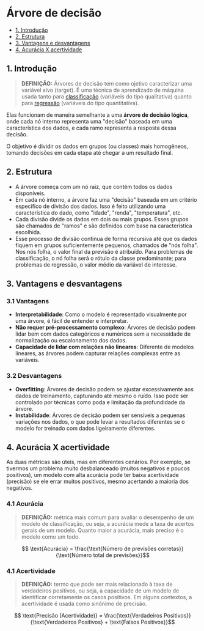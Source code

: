 # Árvore de decisão

- [1. Introdução](#1-introdução)
- [2. Estrutura](#2-estrutura)
- [3. Vantagens e desvantagens](#3-vantagens-e-desvantagens)
- [4. Acurácia X acertividade](#4-acurácia-X-acertividade)

## 1. Introdução

> **DEFINIÇÃO:** Árvores de decisão tem como ojetivo caracterizar uma variável alvo (target). É uma técnica de aprendizado de máquina usada tanto para [classificação](./classificação/README.md) (variáveis do tipo qualitativa) quanto para [regressão](./regressão/README.md) (variáveis do tipo quantitativa).

Elas funcionam de maneira semelhante a uma **árvore de decisão lógica**, onde cada nó interno representa uma "decisão" baseada em uma característica dos dados, e cada ramo representa a resposta dessa decisão.

O objetivo é dividir os dados em grupos (ou classes) mais homogêneos, tomando decisões em cada etapa até chegar a um resultado final.

## 2. Estrutura

- A árvore começa com um nó raiz, que contém todos os dados disponíveis. 
- Em cada nó interno, a árvore faz uma "decisão" baseada em um critério específico de divisão dos dados. Isso é feito utilizando uma característica do dado, como "idade", "renda", "temperatura", etc.
- Cada divisão divide os dados em dois ou mais grupos. Esses grupos são chamados de "ramos" e são definidos com base na característica escolhida.
- Esse processo de divisão continua de forma recursiva até que os dados fiquem em grupos suficientemente pequenos, chamados de "nós folha". Nos nós folha, o valor final da previsão é atribuído. Para problemas de classificação, o nó folha será o rótulo da classe predominante; para problemas de regressão, o valor médio da variável de interesse.

## 3. Vantagens e desvantagens

### 3.1 Vantagens

- **Interpretabilidade**: Como o modelo é representado visualmente por uma árvore, é fácil de entender e interpretar.
- **Não requer pré-processamento complexo**: Árvores de decisão podem lidar bem com dados categóricos e numéricos sem a necessidade de normalização ou escalonamento dos dados.
- **Capacidade de lidar com relações não lineares**: Diferente de modelos lineares, as árvores podem capturar relações complexas entre as variáveis.

### 3.2 Desvantagens

- **Overfitting**: Árvores de decisão podem se ajustar excessivamente aos dados de treinamento, capturando até mesmo o ruído. Isso pode ser controlado por técnicas como poda e limitação da profundidade da árvore.
- **Instabilidade**: Árvores de decisão podem ser sensíveis a pequenas variações nos dados, o que pode levar a resultados diferentes se o modelo for treinado com dados ligeiramente diferentes.

## 4. Acurácia X acertividade

As duas métricas são úteis, mas em diferentes cenários. Por exemplo, se tivermos um problema muito desbalanceado (muitos negativos e poucos positivos), um modelo com alta acurácia pode ter baixa acertividade (precisão) se ele errar muitos positivos, mesmo acertando a maioria dos negativos.

### 4.1 Acurácia

> **DEFINIÇÃO:** métrica mais comum para avaliar o desempenho de um modelo de classificação, ou seja, a acurácia mede a taxa de acertos gerais de um modelo. Quanto maior a acurácia, mais preciso é o modelo como um todo.

```math
    \text{Acurácia} = \frac{\text{Número de previsões corretas}}{\text{Número total de previsões}}
```

### 4.1 Acertividade

> **DEFINIÇÃO:** termo que pode ser mais relacionado à taxa de verdadeiros positivos, ou seja, a capacidade de um modelo de identificar corretamente os casos positivos. Em alguns contextos, a acertividade é usada como sinônimo de precisão.

```math
    \text{Precisão (Acertividade)} = \frac{\text{Verdadeiros Positivos}}{\text{Verdadeiros Positivos} + \text{Falsos Positivos}}
```